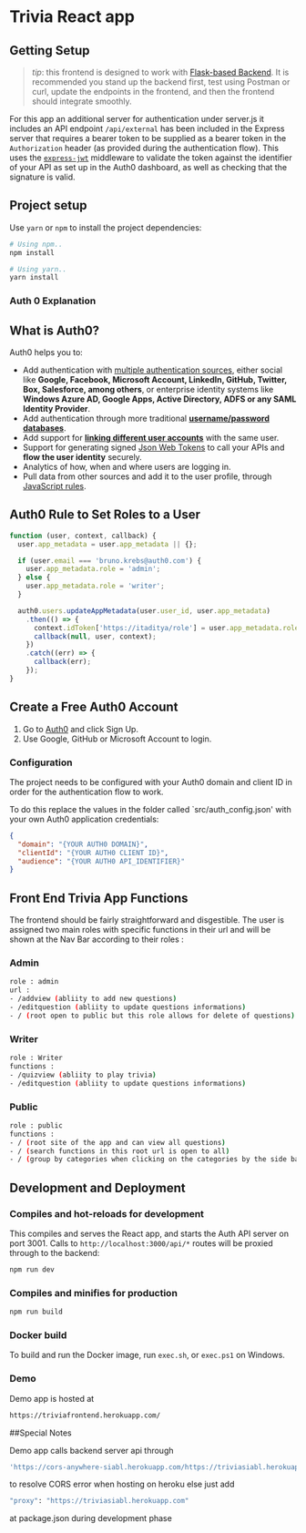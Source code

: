 # Trivia React app

## Getting Setup

> _tip_: this frontend is designed to work with [Flask-based Backend](../backend). It is recommended you stand up the backend first, test using Postman or curl, update the endpoints in the frontend, and then the frontend should integrate smoothly.


For this app an additional server for authentication under server.js it includes an API endpoint `/api/external` has been included in the Express server that requires a bearer token to be supplied as a bearer token in the `Authorization` header (as provided during the authentication flow). This uses the [`express-jwt`](https://github.com/auth0/express-jwt) middleware to validate the token against the identifier of your API as set up in the Auth0 dashboard, as well as checking that the signature is valid.

## Project setup

Use `yarn` or `npm` to install the project dependencies:

```bash
# Using npm..
npm install

# Using yarn..
yarn install
```
### Auth 0 Explanation 

## What is Auth0?

Auth0 helps you to:

- Add authentication with [multiple authentication sources](https://docs.auth0.com/identityproviders), either social like **Google, Facebook, Microsoft Account, LinkedIn, GitHub, Twitter, Box, Salesforce, among others**, or enterprise identity systems like **Windows Azure AD, Google Apps, Active Directory, ADFS or any SAML Identity Provider**.
- Add authentication through more traditional **[username/password databases](https://docs.auth0.com/mysql-connection-tutorial)**.
- Add support for **[linking different user accounts](https://docs.auth0.com/link-accounts)** with the same user.
- Support for generating signed [Json Web Tokens](https://docs.auth0.com/jwt) to call your APIs and **flow the user identity** securely.
- Analytics of how, when and where users are logging in.
- Pull data from other sources and add it to the user profile, through [JavaScript rules](https://docs.auth0.com/rules).

## Auth0 Rule to Set Roles to a User

```js
function (user, context, callback) {
  user.app_metadata = user.app_metadata || {};

  if (user.email === 'bruno.krebs@auth0.com') {
    user.app_metadata.role = 'admin';
  } else {
    user.app_metadata.role = 'writer';
  }

  auth0.users.updateAppMetadata(user.user_id, user.app_metadata)
    .then(() => {
      context.idToken['https://itaditya/role'] = user.app_metadata.role;
      callback(null, user, context);
    })
    .catch((err) => {
      callback(err);
    });
}
```
## Create a Free Auth0 Account

1. Go to [Auth0](https://auth0.com/signup) and click Sign Up.
2. Use Google, GitHub or Microsoft Account to login.
### Configuration

The project needs to be configured with your Auth0 domain and client ID in order for the authentication flow to work.

To do this replace the values in the folder called `src/auth_config.json' with your own Auth0 application credentials:

```json
{
  "domain": "{YOUR AUTH0 DOMAIN}",
  "clientId": "{YOUR AUTH0 CLIENT ID}",
  "audience": "{YOUR AUTH0 API_IDENTIFIER}"
}
```


## Front End Trivia App Functions

The frontend should be fairly straightforward and disgestible. The user is assigned two main roles with specific functions in their url and will be shown at the Nav Bar according to their roles :

### Admin
```bash 
role : admin  
url : 
- /addview (abliity to add new questions)
- /editquestion (abliity to update questions informations)
- / (root open to public but this role allows for delete of questions)
```
### Writer

```bash 
role : Writer  
functions : 
- /quizview (abliity to play trivia)
- /editquestion (abliity to update questions informations)
```

### Public

```bash 
role : public  
functions : 
- / (root site of the app and can view all questions)
- / (search functions in this root url is open to all)
- / (group by categories when clicking on the categories by the side bar is allowed only when authenticated.)
```


## Development and Deployment

### Compiles and hot-reloads for development

This compiles and serves the React app, and starts the Auth API server on port 3001. Calls to `http://localhost:3000/api/*` routes will be proxied through to the backend:

```bash
npm run dev
```

### Compiles and minifies for production

```bash
npm run build
```

### Docker build

To build and run the Docker image, run `exec.sh`, or `exec.ps1` on Windows.
 
### Demo

Demo app is hosted at 

```bash
https://triviafrontend.herokuapp.com/
```
##Special Notes

Demo app calls backend server api through 

 ```bash
'https://cors-anywhere-siabl.herokuapp.com/https://triviasiabl.herokuapp.com' + "api endpoints"
```
to resolve CORS error when hosting on heroku else just add 
 
```bash
"proxy": "https://triviasiabl.herokuapp.com"
```
at package.json during development phase 






